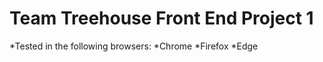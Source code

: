 # Team Treehouse Front End Project 1

*Tested in the following browsers:
  *Chrome
  *Firefox
  *Edge
